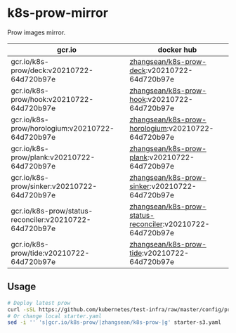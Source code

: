 # k8s-prow-mirror

Prow images mirror.

gcr.io | docker hub
---|---
gcr.io/k8s-prow/deck:v20210722-64d720b97e | [zhangsean/k8s-prow-deck](https://hub.docker.com/r/zhangsean/k8s-prow-deck):v20210722-64d720b97e
gcr.io/k8s-prow/hook:v20210722-64d720b97e | [zhangsean/k8s-prow-hook](https://hub.docker.com/r/zhangsean/k8s-prow-hook):v20210722-64d720b97e
gcr.io/k8s-prow/horologium:v20210722-64d720b97e | [zhangsean/k8s-prow-horologium](https://hub.docker.com/r/zhangsean/k8s-prow-horologium):v20210722-64d720b97e
gcr.io/k8s-prow/plank:v20210722-64d720b97e | [zhangsean/k8s-prow-plank](https://hub.docker.com/r/zhangsean/k8s-prow-plank):v20210722-64d720b97e
gcr.io/k8s-prow/sinker:v20210722-64d720b97e | [zhangsean/k8s-prow-sinker](https://hub.docker.com/r/zhangsean/k8s-prow-sinker):v20210722-64d720b97e
gcr.io/k8s-prow/status-reconciler:v20210722-64d720b97e | [zhangsean/k8s-prow-status-reconciler](https://hub.docker.com/r/zhangsean/k8s-prow-status-reconciler):v20210722-64d720b97e
gcr.io/k8s-prow/tide:v20210722-64d720b97e | [zhangsean/k8s-prow-tide](https://hub.docker.com/r/zhangsean/k8s-prow-tide):v20210722-64d720b97e

## Usage

```bash
# Deploy latest prow
curl -sSL https://github.com/kubernetes/test-infra/raw/master/config/prow/cluster/starter-s3.yaml | sed 's|gcr.io/k8s-prow/|zhangsean/k8s-prow-|g' | kubectl apply -f -
# Or change local starter.yaml
sed -i '' 's|gcr.io/k8s-prow/|zhangsean/k8s-prow-|g' starter-s3.yaml
```
